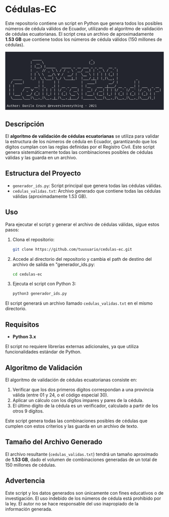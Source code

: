 # Cédulas-EC

Este repositorio contiene un script en Python que genera todos los posibles números de cédula válidos de Ecuador, utilizando el algoritmo de validación de cédulas ecuatorianas. El script crea un archivo de aproximadamente **1.53 GB** que contiene todos los números de cédula válidos (150 millones de cédulas).

![alt text](image.png)

## Descripción

El **algoritmo de validación de cédulas ecuatorianas** se utiliza para validar la estructura de los números de cédula en Ecuador, garantizando que los dígitos cumplan con las reglas definidas por el Registro Civil. Este script genera sistemáticamente todas las combinaciones posibles de cédulas válidas y las guarda en un archivo.

## Estructura del Proyecto

- `generador_ids.py`: Script principal que genera todas las cédulas válidas.
- `cedulas_validas.txt`: Archivo generado que contiene todas las cédulas válidas (aproximadamente 1.53 GB).

## Uso

Para ejecutar el script y generar el archivo de cédulas válidas, sigue estos pasos:

1. Clona el repositorio:

    ```bash
    git clone https://github.com/tuusuario/cedulas-ec.git
    ```

2. Accede al directorio del repositorio y cambia el path de destino del archivo de salida en "generador_ids.py:

    ```bash
    cd cedulas-ec
    ```

3. Ejecuta el script con Python 3:

    ```bash
    python3 generador_ids.py
    ```

El script generará un archivo llamado `cedulas_validas.txt` en el mismo directorio.

## Requisitos

- **Python 3.x**

El script no requiere librerías externas adicionales, ya que utiliza funcionalidades estándar de Python.

## Algoritmo de Validación

El algoritmo de validación de cédulas ecuatorianas consiste en:

1. Verificar que los dos primeros dígitos correspondan a una provincia válida (entre 01 y 24, o el código especial 30).
2. Aplicar un cálculo con los dígitos impares y pares de la cédula.
3. El último dígito de la cédula es un verificador, calculado a partir de los otros 9 dígitos.

Este script genera todas las combinaciones posibles de cédulas que cumplen con estos criterios y las guarda en un archivo de texto.

## Tamaño del Archivo Generado

El archivo resultante (`cedulas_validas.txt`) tendrá un tamaño aproximado de **1.53 GB**, dado el volumen de combinaciones generadas de un total de 150 millones de cédulas.

## Advertencia

Este script y los datos generados son únicamente con fines educativos o de investigación. El uso indebido de los números de cédula está prohibido por la ley. El autor no se hace responsable del uso inapropiado de la información generada.
